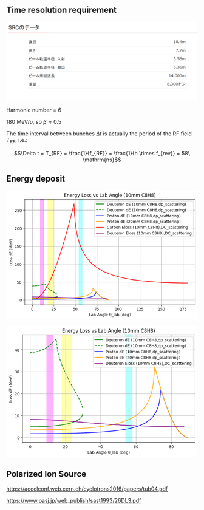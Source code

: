 


## Time resolution requirement



![alt text](assets/my_polarimeter.en/image-2.png)

Harmonic number = 6

$180\ \mathrm{MeV}/u$, so $\beta \approx 0.5$

The time interval between bunches $\Delta t$ is actually the period of the RF field $T_{RF}$, i.e.:
    
 $$\Delta t = T_{RF} = \frac{1}{f_{RF}} = \frac{1}{h \times f_{rev}} = 58\ \mathrm{ns}$$




## Energy deposit

![alt text](assets/my_polarimeter.en/image.png)

![alt text](assets/my_polarimeter.en/image-1.png)


## Polarized Ion Source



https://accelconf.web.cern.ch/cyclotrons2016/papers/tub04.pdf


https://www.pasj.jp/web_publish/sast1993/26DL3.pdf